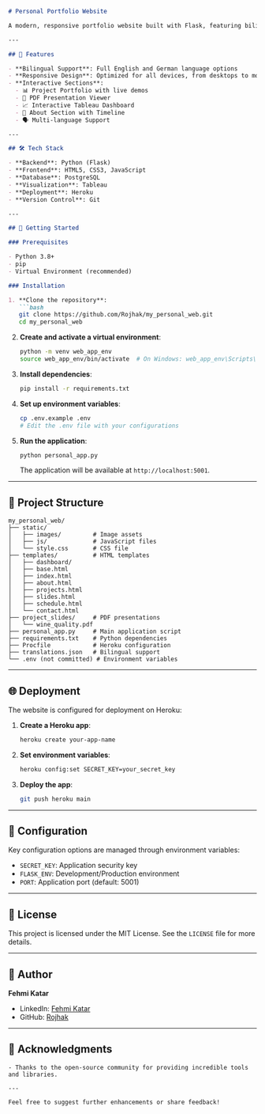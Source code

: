 

```markdown
# Personal Portfolio Website

A modern, responsive portfolio website built with Flask, featuring bilingual functionality (English/German), interactive project showcases, and a dynamic dashboard.

---

## 🌟 Features

- **Bilingual Support**: Full English and German language options
- **Responsive Design**: Optimized for all devices, from desktops to mobile
- **Interactive Sections**:
  - 📊 Project Portfolio with live demos
  - 📑 PDF Presentation Viewer
  - 📈 Interactive Tableau Dashboard
  - 📝 About Section with Timeline
  - 🗣️ Multi-language Support

---

## 🛠️ Tech Stack

- **Backend**: Python (Flask)
- **Frontend**: HTML5, CSS3, JavaScript
- **Database**: PostgreSQL
- **Visualization**: Tableau
- **Deployment**: Heroku
- **Version Control**: Git

---

## 🚀 Getting Started

### Prerequisites

- Python 3.8+
- pip
- Virtual Environment (recommended)

### Installation

1. **Clone the repository**:
   ```bash
   git clone https://github.com/Rojhak/my_personal_web.git
   cd my_personal_web
   ```

2. **Create and activate a virtual environment**:
   ```bash
   python -m venv web_app_env
   source web_app_env/bin/activate  # On Windows: web_app_env\Scripts\activate
   ```

3. **Install dependencies**:
   ```bash
   pip install -r requirements.txt
   ```

4. **Set up environment variables**:
   ```bash
   cp .env.example .env
   # Edit the .env file with your configurations
   ```

5. **Run the application**:
   ```bash
   python personal_app.py
   ```

   The application will be available at `http://localhost:5001`.

---

## 📁 Project Structure

```plaintext
my_personal_web/
├── static/
│   ├── images/         # Image assets
│   ├── js/             # JavaScript files
│   └── style.css       # CSS file
├── templates/          # HTML templates
│   ├── dashboard/
│   ├── base.html
│   ├── index.html
│   ├── about.html
│   ├── projects.html
│   ├── slides.html
│   ├── schedule.html
│   └── contact.html
├── project_slides/     # PDF presentations
│   └── wine_quality.pdf
├── personal_app.py     # Main application script
├── requirements.txt    # Python dependencies
├── Procfile            # Heroku configuration
├── translations.json   # Bilingual support
└── .env (not committed) # Environment variables
```

---

## 🌐 Deployment

The website is configured for deployment on Heroku:

1. **Create a Heroku app**:
   ```bash
   heroku create your-app-name
   ```

2. **Set environment variables**:
   ```bash
   heroku config:set SECRET_KEY=your_secret_key
   ```

3. **Deploy the app**:
   ```bash
   git push heroku main
   ```

---

## 🔧 Configuration

Key configuration options are managed through environment variables:

- `SECRET_KEY`: Application security key
- `FLASK_ENV`: Development/Production environment
- `PORT`: Application port (default: 5001)

---

## 📝 License

This project is licensed under the MIT License. See the `LICENSE` file for more details.

---

## 👤 Author

**Fehmi Katar**

- LinkedIn: [Fehmi Katar](https://www.linkedin.com/in/fehmi-dataanalyst)
- GitHub: [Rojhak](https://github.com/Rojhak)

---

## 🙏 Acknowledgments
```
- Thanks to the open-source community for providing incredible tools and libraries.

---

Feel free to suggest further enhancements or share feedback!

